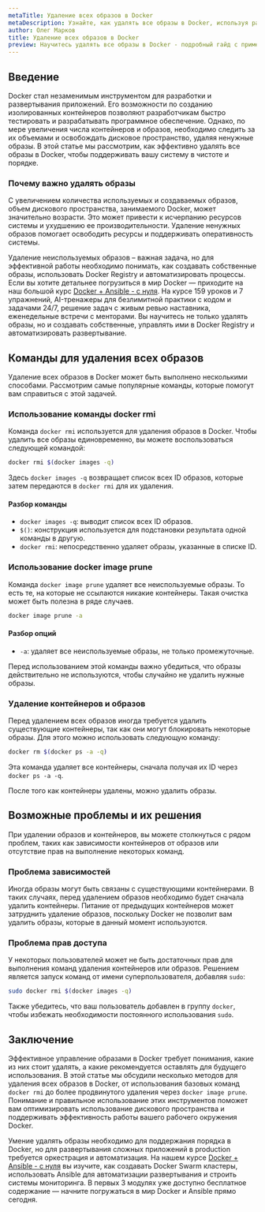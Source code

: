```yaml
---
metaTitle: Удаление всех образов в Docker
metaDescription: Узнайте, как удалять все образы в Docker, используя различные команды и подходы, изучите их эффективность и когда лучше применять каждый метод
author: Олег Марков
title: Удаление всех образов в Docker
preview: Научитесь удалять все образы в Docker - подробный гайд с примерами и подсказками о том, как правильно управлять вашим пространством хранения
---
```


## Введение

Docker стал незаменимым инструментом для разработки и развертывания приложений. Его возможности по созданию изолированных контейнеров позволяют разработчикам быстро тестировать и разрабатывать программное обеспечение. Однако, по мере увеличения числа контейнеров и образов, необходимо следить за их объемами и освобождать дисковое пространство, удаляя ненужные образы. В этой статье мы рассмотрим, как эффективно удалять все образы в Docker, чтобы поддерживать вашу систему в чистоте и порядке.

### Почему важно удалять образы

С увеличением количества используемых и создаваемых образов, объем дискового пространства, занимаемого Docker, может значительно возрасти. Это может привести к исчерпанию ресурсов системы и ухудшению ее производительности. Удаление ненужных образов помогает освободить ресурсы и поддерживать оперативность системы.

Удаление неиспользуемых образов – важная задача, но для эффективной работы необходимо понимать, как создавать собственные образы, использовать Docker Registry и автоматизировать процессы. Если вы хотите детальнее погрузиться в мир Docker — приходите на наш большой курс [Docker + Ansible - с нуля](https://purpleschool.ru/course/docker). На курсе 159 уроков и 7 упражнений, AI-тренажеры для безлимитной практики с кодом и задачами 24/7, решение задач с живым ревью наставника, еженедельные встречи с менторами. Вы научитесь не только удалять образы, но и создавать собственные, управлять ими в Docker Registry и автоматизировать развертывание.

## Команды для удаления всех образов

Удаление всех образов в Docker может быть выполнено несколькими способами. Рассмотрим самые популярные команды, которые помогут вам справиться с этой задачей.

### Использование команды docker rmi

Команда `docker rmi` используется для удаления образов в Docker. Чтобы удалить все образы единовременно, вы можете воспользоваться следующей командой:

```bash
docker rmi $(docker images -q)
```

Здесь `docker images -q` возвращает список всех ID образов, которые затем передаются в `docker rmi` для их удаления.

#### Разбор команды

- `docker images -q`: выводит список всех ID образов.
- `$()`: конструкция используется для подстановки результата одной команды в другую.
- `docker rmi`: непосредственно удаляет образы, указанные в списке ID.

### Использование docker image prune

Команда `docker image prune` удаляет все неиспользуемые образы. То есть те, на которые не ссылаются никакие контейнеры. Такая очистка может быть полезна в ряде случаев.

```bash
docker image prune -a
```

#### Разбор опций

- `-a`: удаляет все неиспользуемые образы, не только промежуточные.

Перед использованием этой команды важно убедиться, что образы действительно не используются, чтобы случайно не удалить нужные образы.

### Удаление контейнеров и образов

Перед удалением всех образов иногда требуется удалить существующие контейнеры, так как они могут блокировать некоторые образы. Для этого можно использовать следующую команду:

```bash
docker rm $(docker ps -a -q)
```

Эта команда удаляет все контейнеры, сначала получая их ID через `docker ps -a -q`.

После того как контейнеры удалены, можно удалить образы.

## Возможные проблемы и их решения

При удалении образов и контейнеров, вы можете столкнуться с рядом проблем, таких как зависимости контейнеров от образов или отсутствие прав на выполнение некоторых команд.

### Проблема зависимостей

Иногда образы могут быть связаны с существующими контейнерами. В таких случаях, перед удалением образов необходимо будет сначала удалить контейнеры. Питание от предыдущих контейнеров может затруднить удаление образов, поскольку Docker не позволит вам удалить образы, которые в данный момент используются.

### Проблема прав доступа

У некоторых пользователей может не быть достаточных прав для выполнения команд удаления контейнеров или образов. Решением является запуск команд от имени суперпользователя, добавляя `sudo`:

```bash
sudo docker rmi $(docker images -q)
```

Также убедитесь, что ваш пользователь добавлен в группу `docker`, чтобы избежать необходимости постоянного использования `sudo`.

## Заключение

Эффективное управление образами в Docker требует понимания, какие из них стоит удалять, а какие рекомендуется оставлять для будущего использования. В этой статье мы обсудили несколько методов для удаления всех образов в Docker, от использования базовых команд `docker rmi` до более продвинутого удаления через `docker image prune`. Понимание и правильное использование этих инструментов поможет вам оптимизировать использование дискового пространства и поддерживать эффективность работы вашего рабочего окружения Docker.

Умение удалять образы необходимо для поддержания порядка в Docker, но для развертывания сложных приложений в production требуется оркестрация и автоматизация. На нашем курсе [Docker + Ansible - с нуля](https://purpleschool.ru/course/docker) вы изучите, как создавать Docker Swarm кластеры, использовать Ansible для автоматизации развертывания и строить системы мониторинга. В первых 3 модулях уже доступно бесплатное содержание — начните погружаться в мир Docker и Ansible прямо сегодня.

